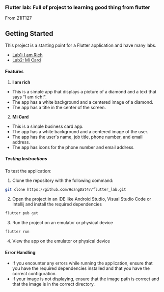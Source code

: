 ### **Flutter lab: Full of project to learning good thing from flutter**

From 21IT127

## Getting Started

This project is a starting point for a Flutter application and have many labs.

- [Lab1: I am Rich](https://github.com/HoangDat47/flutter_lab/blob/master/lib/lab1.dart)
- [Lab2: Mi Card](https://github.com/HoangDat47/flutter_lab/blob/master/lib/lab2.dart)

#### Features
1. **I am rich**
- This is a simple app that displays a picture of a diamond and a text that says "I am rich!".
- The app has a white background and a centered image of a diamond.
- The app has a title in the center of the screen.

2. **Mi Card**
- This is a simple business card app.
- The app has a white background and a centered image of the user.
- The app has the user's name, job title, phone number, and email address.
- The app has icons for the phone number and email address.

##### Testing Instructions

To test the application:

1. Clone the repository with the following command:
```bash
git clone https://github.com/HoangDat47/flutter_lab.git
```

2. Open the project in an IDE like Android Studio, Visual Studio Code or Intellij and install the required dependencies
```bash
flutter pub get
```

3. Run the project on an emulator or physical device
```bash
flutter run
```

4. View the app on the emulator or physical device

#### Error Handling

- If you encounter any errors while running the application, ensure that you have the required dependencies installed and that you have the correct configuration.
- If your image is not displaying, ensure that the image path is correct and that the image is in the correct directory.

